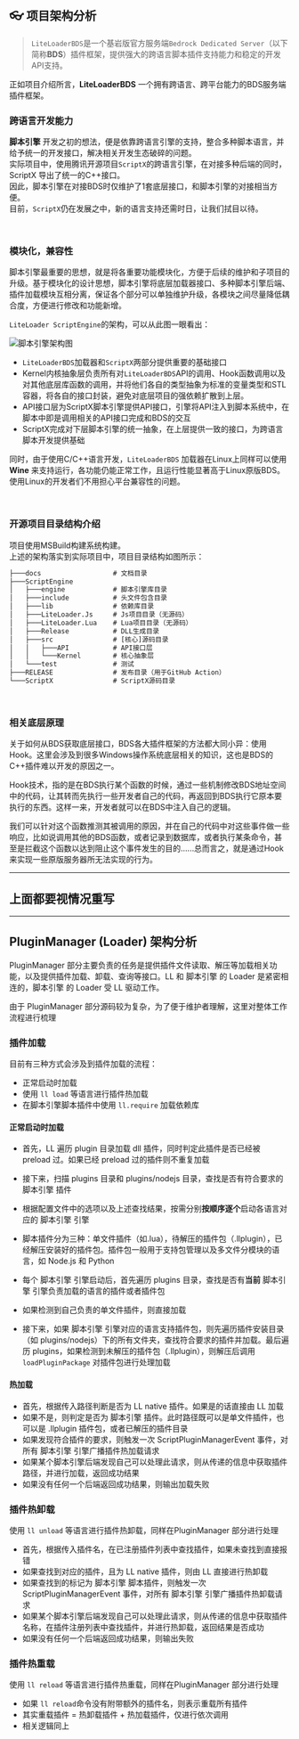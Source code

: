 ## 👓 项目架构分析

> `LiteLoaderBDS`是一个基岩版官方服务端`Bedrock Dedicated Server`（以下简称**BDS**）插件框架，提供强大的跨语言脚本插件支持能力和稳定的开发API支持。

正如项目介绍所言，**LiteLoaderBDS** 一个拥有跨语言、跨平台能力的BDS服务端插件框架。

### 跨语言开发能力

**脚本引擎** 开发之初的想法，便是依靠跨语言引擎的支持，整合多种脚本语言，并给予统一的开发接口，解决相关开发生态破碎的问题。  
实际项目中，使用腾讯开源项目`ScriptX`的跨语言引擎，在对接多种后端的同时，ScriptX 导出了统一的C++接口。  
因此，脚本引擎在对接BDS时仅维护了1套底层接口，和脚本引擎的对接相当方便。  
目前，`ScriptX`仍在发展之中，新的语言支持还需时日，让我们拭目以待。

<br>

### 模块化，兼容性

脚本引擎最重要的思想，就是将各重要功能模块化，方便于后续的维护和子项目的升级。基于模块化的设计思想，脚本引擎将底层加载器接口、多种脚本引擎后端、插件加载模块互相分离，保证各个部分可以单独维护升级，各模块之间尽量降低耦合度，方便进行修改和功能新增。

`LiteLoader ScriptEngine`的架构，可以从此图一眼看出：

![脚本引擎架构图](structure.png)

- `LiteLoaderBDS`加载器和`ScriptX`两部分提供重要的基础接口
- Kernel内核抽象层负责所有对`LiteLoaderBDS`API的调用、Hook函数调用以及对其他底层库函数的调用，并将他们各自的类型抽象为标准的变量类型和STL容器，将各自的接口封装，避免对底层项目的强依赖扩散到上层。
- API接口层为ScriptX脚本引擎提供API接口，引擎将API注入到脚本系统中，在脚本中即是调用相关的API接口完成和BDS的交互
- ScriptX完成对下层脚本引擎的统一抽象，在上层提供一致的接口，为跨语言脚本开发提供基础

同时，由于使用C/C++语言开发，`LiteLoaderBDS` 加载器在Linux上同样可以使用 **Wine** 来支持运行，各功能仍能正常工作，且运行性能显著高于Linux原版BDS。使用Linux的开发者们不用担心平台兼容性的问题。

<br>

### 开源项目目录结构介绍

项目使用MSBuild构建系统构建。  
上述的架构落实到实际项目中，项目目录结构如图所示：

```txt
├───docs                  # 文档目录
├───ScriptEngine
│   ├───engine            # 脚本引擎库目录
│   ├───include           # 头文件包含目录
│   ├───lib               # 依赖库目录
│   ├───LiteLoader.Js     # Js项目目录（无源码）
│   ├───LiteLoader.Lua    # Lua项目目录（无源码）
│   ├───Release           # DLL生成目录
│   ├───src               # [核心]源码目录
│   │   ├───API           # API接口层
│   │   └───Kernel        # 核心抽象层
│   └───test              # 测试
├───RELEASE               # 发布目录（用于GitHub Action）
└───ScriptX               # ScriptX源码目录
```

<br>

### 相关底层原理

关于如何从BDS获取底层接口，BDS各大插件框架的方法都大同小异：使用Hook。这里会涉及到很多Windows操作系统底层相关的知识，这也是BDS的C++插件难以开发的原因之一。  

Hook技术，指的是在BDS执行某个函数的时候，通过一些机制修改BDS地址空间中的代码，让其转而先执行一些开发者自己的代码，再返回到BDS执行它原本要执行的东西。这样一来，开发者就可以在BDS中注入自己的逻辑。  

我们可以针对这个函数推测其被调用的原因，并在自己的代码中对这些事件做一些响应，比如说调用其他的BDS函数，或者记录到数据库，或者执行某条命令，甚至是拦截这个函数以达到阻止这个事件发生的目的......总而言之，就是通过Hook来实现一些原版服务器所无法实现的行为。


---
## 上面都要视情况重写
---


## PluginManager (Loader) 架构分析

PluginManager 部分主要负责的任务是提供插件文件读取、解压等加载相关功能，以及提供插件加载、卸载、查询等接口。LL 和 脚本引擎 的 Loader 是紧密相连的，脚本引擎 的 Loader 受 LL 驱动工作。

由于 PluginManager 部分源码较为复杂，为了便于维护者理解，这里对整体工作流程进行梳理

### 插件加载

目前有三种方式会涉及到插件加载的流程：

- 正常启动时加载
- 使用 `ll load` 等语言进行插件热加载
- 在脚本引擎脚本插件中使用 `ll.require` 加载依赖库

#### 正常启动时加载

- 首先，LL 遍历 plugin 目录加载 dll 插件，同时判定此插件是否已经被 preload 过。如果已经 preload 过的插件则不重复加载
- 接下来，扫描 plugins 目录和 plugins/nodejs 目录，查找是否有符合要求的 脚本引擎 插件
- 根据配置文件中的选项以及上述查找结果，按需分别**按顺序逐个**启动各语言对应的 脚本引擎 引擎

- 脚本插件分为三种：单文件插件（如.lua），待解压的插件包（.llplugin），已经解压安装好的插件包。插件包一般用于支持包管理以及多文件分模块的语言，如 Node.js 和 Python
- 每个 脚本引擎 引擎启动后，首先遍历 plugins 目录，查找是否有**当前** 脚本引擎 引擎负责加载的语言的插件或者插件包
- 如果检测到自己负责的单文件插件，则直接加载
- 接下来，如果 脚本引擎 引擎对应的语言支持插件包，则先遍历插件安装目录（如 plugins/nodejs）下的所有文件夹，查找符合要求的插件并加载。最后遍历 plugins，如果检测到未解压的插件包（.llplugin），则解压后调用 `loadPluginPackage` 对插件包进行处理加载

#### 热加载

- 首先，根据传入路径判断是否为 LL native 插件。如果是的话直接由 LL 加载
- 如果不是，则判定是否为 脚本引擎 插件。此时路径既可以是单文件插件，也可以是 .llplugin 插件包，或者已解压的插件目录
- 如果发现符合插件的要求，则触发一次 ScriptPluginManagerEvent 事件，对所有 脚本引擎 引擎广播插件热加载请求
- 如果某个脚本引擎后端发现自己可以处理此请求，则从传递的信息中获取插件路径，并进行加载，返回成功结果
- 如果没有任何一个后端返回成功结果，则输出加载失败

### 插件热卸载

使用 `ll unload` 等语言进行插件热卸载，同样在PluginManager 部分进行处理

- 首先，根据传入插件名，在已注册插件列表中查找插件，如果未查找到直接报错
- 如果查找到对应的插件，且为 LL native 插件，则由 LL 直接进行热卸载
- 如果查找到的标记为 脚本引擎 脚本插件，则触发一次 ScriptPluginManagerEvent 事件，对所有 脚本引擎 引擎广播插件热卸载请求
- 如果某个脚本引擎后端发现自己可以处理此请求，则从传递的信息中获取插件名称，在插件注册列表中查找插件，并进行热卸载，返回结果是否成功
- 如果没有任何一个后端返回成功结果，则输出失败

### 插件热重载

使用 `ll reload` 等语言进行插件热重载，同样在PluginManager 部分进行处理

- 如果 `ll reload`命令没有附带额外的插件名，则表示重载所有插件
- 其实重载插件 = 热卸载插件 + 热加载插件，仅进行依次调用
- 相关逻辑同上
